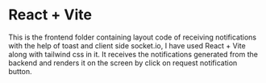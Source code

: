# React + Vite

This is the frontend folder containing layout code of receiving notifications with the help of toast and client side socket.io, I have used React + Vite along with tailwind css in it. It receives the notifications generated from the backend and renders it on the screen by click on request notification button.
